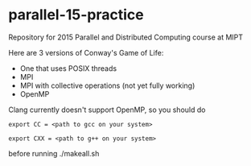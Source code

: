 # parallel-15-practice
Repository for 2015 Parallel and Distributed Computing course at MIPT

Here are 3 versions of Conway's Game of Life:
- One that uses POSIX threads
- MPI
- MPI with collective operations (not yet fully working)
- OpenMP

Clang currently doesn't support OpenMP, so you should do

`export CC = <path to gcc on your system>`

`export CXX = <path to g++ on your system>`

before running ./makeall.sh
